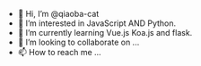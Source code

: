 - 👋 Hi, I’m @qiaoba-cat
- 👀 I’m interested in JavaScript AND Python.
- 🌱 I’m currently learning Vue.js Koa.js and flask.
- 💞️ I’m looking to collaborate on ...
- 📫 How to reach me ...

<!---
qiaoba-cat/qiaoba-cat is a ✨ special ✨ repository because its `README.md` (this file) appears on your GitHub profile.
You can click the Preview link to take a look at your changes.
--->
